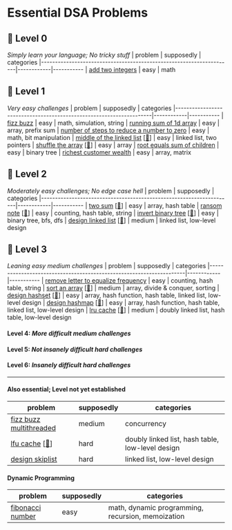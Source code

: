 Essential DSA Problems
======================


## 🍼 Level 0
_Simply learn your language; No tricky stuff_
| problem                                                             | supposedly | categories
|---------------------------------------------------------------------|------------|-----------
| [add two integers](https://leetcode.com/problems/add-two-integers/) | easy       | math


## 🐣 Level 1
_Very easy challenges_
| problem                                                             | supposedly | categories
|---------------------------------------------------------------------|------------|-----------
| [fizz buzz](https://leetcode.com/problems/fizz-buzz/)               | easy       | math, simulation, string
| [running sum of 1d array](https://leetcode.com/problems/running-sum-of-1d-array/) | easy | array, prefix sum
| [number of steps to reduce a number to zero](https://leetcode.com/problems/number-of-steps-to-reduce-a-number-to-zero/) | easy | math, bit manipulation
| [middle of the linked list](https://leetcode.com/problems/middle-of-the-linked-list/) [[🚀](https://neetcode.io/solutions/middle-of-the-linked-list)] | easy | linked list, two pointers
| [shuffle the array](https://leetcode.com/problems/shuffle-the-array/) [[🚀](https://neetcode.io/solutions/shuffle-the-array)] | easy | array
| [root equals sum of children](https://leetcode.com/problems/root-equals-sum-of-children/) | easy | binary tree
| [richest customer wealth](https://leetcode.com/problems/richest-customer-wealth/) | easy | array, matrix


## 🐤 Level 2
_Moderately easy challenges; No edge case hell_
| problem                                                             | supposedly | categories
|---------------------------------------------------------------------|------------|-----------
| [two sum](https://leetcode.com/problems/two-sum/) [[🚀](https://neetcode.io/solutions/two-sum)] | easy | array, hash table
| [ransom note](https://leetcode.com/problems/ransom-note/) [[🚀](https://neetcode.io/solutions/ransom-note)] | easy | counting, hash table, string
| [invert binary tree](https://leetcode.com/problems/invert-binary-tree/) [[🚀](https://neetcode.io/solutions/invert-binary-tree)] | easy | binary tree, bfs, dfs
| [design linked list](https://leetcode.com/problems/design-linked-list/) [[🚀](https://neetcode.io/solutions/design-linked-list)] | medium | linked list, low-level design


## 🐔 Level 3
_Leaning easy medium challenges_
| problem                                                             | supposedly | categories
|---------------------------------------------------------------------|------------|-----------
| [remove letter to equalize frequency](https://leetcode.com/problems/remove-letter-to-equalize-frequency/) | easy | counting, hash table, string
| [sort an array](https://leetcode.com/problems/sort-an-array/) [[🚀](https://neetcode.io/solutions/sort-an-array)] | medium | array, divide & conquer, sorting
| [design hashset](https://leetcode.com/problems/design-hashset/) [[🚀](https://neetcode.io/solutions/design-hashset)] | easy | array, hash function, hash table, linked list, low-level design
| [design hashmap](https://leetcode.com/problems/design-hashmap/) [[🚀](https://neetcode.io/problems/design-hashmap)] | easy | array, hash function, hash table, linked list, low-level design
| [lru cache](https://leetcode.com/problems/lru-cache/) [[🚀](https://neetcode.io/solutions/lru-cache)] | medium | doubly linked list, hash table, low-level design


#### Level 4: _More difficult medium challenges_


#### Level 5: _Not insanely difficult hard challenges_


#### Level 6: _Insanely difficult hard challenges_


---

#### Also essential; Level not yet established
| problem                                                             | supposedly | categories
|---------------------------------------------------------------------|------------|-----------
| [fizz buzz multithreaded](https://leetcode.com/problems/fizz-buzz-multithreaded/) | medium | concurrency
| [lfu cache](https://leetcode.com/problems/lfu-cache/) [[🚀](https://neetcode.io/solutions/lfu-cache)] | hard | doubly linked list, hash table, low-level design
| [design skiplist](https://leetcode.com/problems/design-skiplist/) | hard | linked list, low-level design


#### Dynamic Programming
| problem                                                             | supposedly | categories
|---------------------------------------------------------------------|------------|-----------
| [fibonacci number](https://leetcode.com/problems/fibonacci-number/) | easy | math, dynamic programming, recursion, memoization
